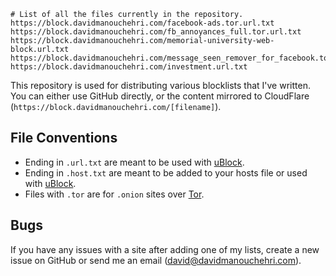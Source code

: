 ```
# List of all the files currently in the repository.
https://block.davidmanouchehri.com/facebook-ads.tor.url.txt
https://block.davidmanouchehri.com/fb_annoyances_full.tor.url.txt
https://block.davidmanouchehri.com/memorial-university-web-block.url.txt
https://block.davidmanouchehri.com/message_seen_remover_for_facebook.tor.url.txt
https://block.davidmanouchehri.com/investment.url.txt
```

This repository is used for distributing various blocklists that I've written. You can either use GitHub directly, or the content mirrored to CloudFlare (`https://block.davidmanouchehri.com/[filename]`).

## File Conventions

- Ending in `.url.txt` are meant to be used with [uBlock](https://github.com/gorhill/uBlock).
- Ending in `.host.txt` are meant to be added to your hosts file or used with [uBlock](https://github.com/gorhill/uBlock).
- Files with `.tor` are for `.onion` sites over [Tor](https://www.torproject.org/).

## Bugs

If you have any issues with a site after adding one of my lists, create a new issue on GitHub or send me an email (david@davidmanouchehri.com).